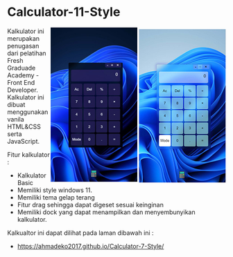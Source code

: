# Calculator-11-Style

<picture style="float: right;">
  <img src="README/w11-dark.JPG" alt="Tampilan Kalkukator Mode Gelap" style="width: 200px;">
  <img src="README/w11-light.JPG" alt="Tampilan Kalkukator Mode Terang" style="width: 200px;">
</picture>

Kalkulator ini merupakan penugasan dari pelatihan Fresh Graduade Academy - Front End Developer. Kalkulator ini dibuat menggunakan vanila HTML&CSS serta JavaScript. 

Fitur kalkulator :
- Kalkulator Basic
- Memiliki style windows 11.
- Memiliki tema gelap terang
- Fitur drag sehingga dapat digeset sesuai keinginan
- Memiliki dock yang dapat menampilkan dan menyembunyikan kalkulator.

Kalkualtor ini dapat dilihat pada laman dibawah ini :
- https://ahmadeko2017.github.io/Calculator-7-Style/
